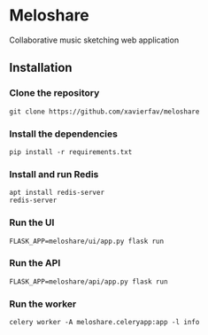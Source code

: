 # Meloshare
Collaborative music sketching web application

## Installation
### Clone the repository
```
git clone https://github.com/xavierfav/meloshare
```

### Install the dependencies
```
pip install -r requirements.txt
```

### Install and run Redis
```
apt install redis-server
redis-server
```

### Run the UI
```
FLASK_APP=meloshare/ui/app.py flask run
```

### Run the API
```
FLASK_APP=meloshare/api/app.py flask run
```

### Run the worker
```
celery worker -A meloshare.celeryapp:app -l info
```
